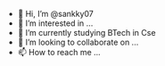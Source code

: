 - 👋 Hi, I’m @sankky07
- 👀 I’m interested in ...
- 🌱 I’m currently studying BTech in Cse
- 💞️ I’m looking to collaborate on ...
- 📫 How to reach me ...

<!---
sankky07/sankky07 is a ✨ special ✨ repository because its `README.md` (this file) appears on your GitHub profile.
You can click the Preview link to take a look at your changes.
--->
